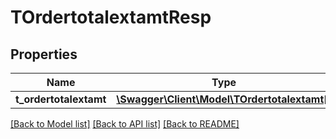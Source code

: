 # TOrdertotalextamtResp

## Properties
Name | Type | Description | Notes
------------ | ------------- | ------------- | -------------
**t_ordertotalextamt** | [**\Swagger\Client\Model\TOrdertotalextamt[]**](TOrdertotalextamt.md) |  | [optional] 

[[Back to Model list]](../README.md#documentation-for-models) [[Back to API list]](../README.md#documentation-for-api-endpoints) [[Back to README]](../README.md)


